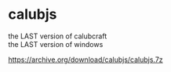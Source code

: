 # calubjs
the LAST version of calubcraft<br>
the LAST version of windows

https://archive.org/download/calubjs/calubjs.7z
